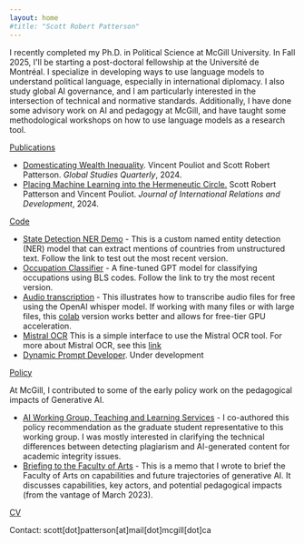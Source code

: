 ```yaml
---
layout: home
#title: "Scott Robert Patterson"
---
```

I recently completed my Ph.D. in Political Science at McGill University. In Fall 2025, I'll be starting a post-doctoral fellowship at the Université de Montréal. I specialize in developing ways to use language models to understand political language, especially in international diplomacy. I also study global AI governance, and I am particularly interested in the intersection of technical and normative standards. Additionally, I have done some advisory work on AI and pedagogy at McGill, and have taught some methodological workshops on how to use language models as a research tool. 

[Publications](publications)
  - [Domesticating Wealth Inequality](https://doi.org/10.1093/isagsq/ksae023). Vincent Pouliot and Scott Robert Patterson. *Global Studies Quarterly*, 2024.
  - [Placing Machine Learning into the Hermeneutic Circle.](https://link.springer.com/article/10.1057/s41268-024-00289-x) Scott Robert Patterson and Vincent Pouliot. *Journal of International Relations and Development*, 2024.

[Code](Code)
  - [State Detection NER Demo](https://patterson-s-state-detector-ner-app-vz4hx4.streamlit.app/) - This is a custom named entity detection (NER) model that can extract mentions of countries from unstructured text. Follow the link to test out the most recent version. 
  - [Occupation Classifier](https://occupationclassifierfinetunegit-tgydnpdgrq3ddjrf5e8plp.streamlit.app/) - A fine-tuned GPT model for classifying occupations using BLS codes. Follow the link to try the most recent version. 
  - [Audio transcription](https://whispertranscriber-ypxjgklxlqn6zbmz6e9w8h.streamlit.app/) - This illustrates how to transcribe audio files for free using the OpenAI whisper model. If working with many files or with large files, this [colab](https://colab.research.google.com/drive/10qucU8nBED9LA-aIZ8ViK7yR_4btqEnL?usp=sharing) version works better and allows for free-tier GPU acceleration.
  - [Mistral OCR](https://mistral-ocr-gui.streamlit.app/) This is a simple interface to use the Mistral OCR tool. For more about Mistral OCR, see this [link](https://mistral.ai/fr/news/mistral-ocr)
  - [Dynamic Prompt Developer](https://searchagent-patterson.streamlit.app/). Under development

[Policy](Policy)

At McGill, I contributed to some of the early policy work on the pedagogical impacts of Generative AI.

- [AI Working Group, Teaching and Learning Services](https://www.mcgill.ca/stl/files/stl/stl_recommendations_2.pdf) - I co-authored this policy recommendation as the graduate student representative to this working group. I was mostly interested in clarifying the technical differences between detecting plagiarism and AI-generated content for academic integrity issues.
- [Briefing to the Faculty of Arts](https://docs.google.com/document/d/1MYb3u-87lDRLgY9kQRfMxMLJLiq-pLSR/edit?usp=drive_link&ouid=117443471251182349467&rtpof=true&sd=true) - This is a memo that I wrote to brief the Faculty of Arts on capabilities and future trajectories of generative AI. It discusses capabilities, key actors, and potential pedagogical impacts (from the vantage of March 2023).

[CV](CV)

Contact: scott[dot]patterson[at]mail[dot]mcgill[dot]ca
